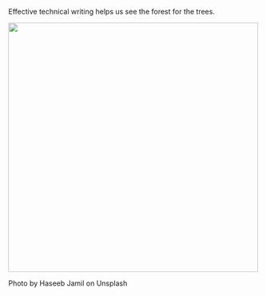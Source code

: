 Effective technical writing helps us see the forest for the trees. 

<img src="https://unsplash.com/photos/J2jtcRbiL-4" width="500" height="500">

Photo by Haseeb Jamil on Unsplash
